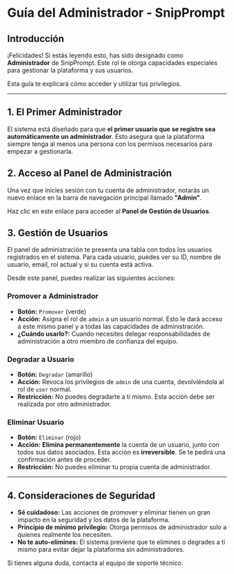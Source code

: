# Guía del Administrador - SnipPrompt

## Introducción

¡Felicidades! Si estás leyendo esto, has sido designado como **Administrador** de SnipPrompt. Este rol te otorga capacidades especiales para gestionar la plataforma y sus usuarios.

Esta guía te explicará cómo acceder y utilizar tus privilegios.

---

## 1. El Primer Administrador

El sistema está diseñado para que **el primer usuario que se registre sea automáticamente un administrador**. Esto asegura que la plataforma siempre tenga al menos una persona con los permisos necesarios para empezar a gestionarla.

## 2. Acceso al Panel de Administración

Una vez que inicies sesión con tu cuenta de administrador, notarás un nuevo enlace en la barra de navegación principal llamado **"Admin"**.

Haz clic en este enlace para acceder al **Panel de Gestión de Usuarios**.

## 3. Gestión de Usuarios

El panel de administración te presenta una tabla con todos los usuarios registrados en el sistema. Para cada usuario, puedes ver su ID, nombre de usuario, email, rol actual y si su cuenta está activa.

Desde este panel, puedes realizar las siguientes acciones:

### Promover a Administrador
- **Botón:** `Promover` (verde)
- **Acción:** Asigna el rol de `admin` a un usuario normal. Esto le dará acceso a este mismo panel y a todas las capacidades de administración.
- **¿Cuándo usarlo?:** Cuando necesites delegar responsabilidades de administración a otro miembro de confianza del equipo.

### Degradar a Usuario
- **Botón:** `Degradar` (amarillo)
- **Acción:** Revoca los privilegios de `admin` de una cuenta, devolviéndola al rol de `user` normal.
- **Restricción:** No puedes degradarte a ti mismo. Esta acción debe ser realizada por otro administrador.

### Eliminar Usuario
- **Botón:** `Eliminar` (rojo)
- **Acción:** **Elimina permanentemente** la cuenta de un usuario, junto con todos sus datos asociados. Esta acción es **irreversible**. Se te pedirá una confirmación antes de proceder.
- **Restricción:** No puedes eliminar tu propia cuenta de administrador.

---

## 4. Consideraciones de Seguridad

- **Sé cuidadoso:** Las acciones de promover y eliminar tienen un gran impacto en la seguridad y los datos de la plataforma.
- **Principio de mínimo privilegio:** Otorga permisos de administrador solo a quienes realmente los necesiten.
- **No te auto-elimines:** El sistema previene que te elimines o degrades a ti mismo para evitar dejar la plataforma sin administradores.

Si tienes alguna duda, contacta al equipo de soporte técnico. 